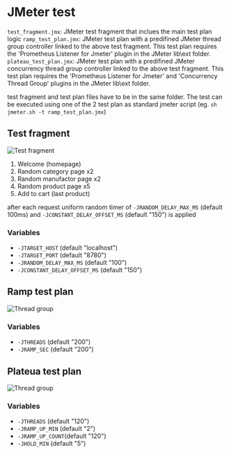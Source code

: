 # JMeter test

`test_fragment.jmx`: JMeter test fragment that inclues the main test plan logic
`ramp_test_plan.jmx`: JMeter test plan with a predifined JMeter thread group controller linked to the above test fragment. This test plan requires the 'Prometheus Listener for Jmeter' plugin in the JMeter lib\ext folder.
`plateau_test_plan.jmx`: JMeter test plan with a predifined JMeter concurrency thread group controller linked to the above test fragment. This test plan requires the 'Prometheus Listener for Jmeter' and 'Concurrency Thread Group' plugins in the JMeter lib\ext folder.

test fragment and test plan files have to be in the same folder. The test can be executed using one of the 2 test plan as standard jmeter script (eg. `sh jmeter.sh -t ramp_test_plan.jmx`)

## Test fragment

![Test fragment](/jmeter_test/img/test_fragment.png)

1. Welcome (homepage)
2. Random category page x2
3. Random manufactor page x2
4. Random product page x5
5. Add to cart (last product)

after each request uniform random timer of `-JRANDOM_DELAY_MAX_MS` (default 100ms) and `-JCONSTANT_DELAY_OFFSET_MS` (default "150") is applied 

### Variables ###

* `-JTARGET_HOST` (default "localhost")
* `-JTARGET_PORT` (default "8780")
* `-JRANDOM_DELAY_MAX_MS` (default "100")
* `-JCONSTANT_DELAY_OFFSET_MS` (default "150")

## Ramp test plan ##

![Thread group](/jmeter_test/img/ramp_thread_group.png)

### Variables ###

* `-JTHREADS` (default "200")
* `-JRAMP_SEC` (default "200")

## Plateua test plan ##

![Thread group](konakart_dockerized/konakart_as_tomcat/jmeter_test/plateau_thread_group.png)

### Variables ###

* `-JTHREADS`  (default "120")
* `-JRAMP_UP_MIN` (default "2")
* `-JRAMP_UP_COUNT`(default "120")
* `-JHOLD_MIN` (default "5")

